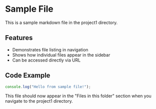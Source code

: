 # Sample File

This is a sample markdown file in the project1 directory.

## Features

- Demonstrates file listing in navigation
- Shows how individual files appear in the sidebar
- Can be accessed directly via URL

## Code Example

```javascript
console.log("Hello from sample file!");
```

This file should now appear in the "Files in this folder" section when you navigate to the project1 directory.
